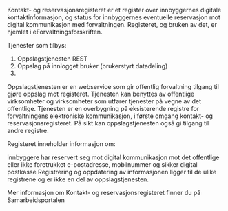 


Kontakt- og reservasjonsregisteret er et register over innbyggernes digitale kontaktinformasjon, og status for innbyggernes eventuelle reservasjon mot digital kommunikasjon med forvaltningen. Registeret, og bruken av det, er hjemlet i eForvaltningsforskriften.

Tjenester som tilbys:
1) Oppslagstjenesten REST
2) Oppslag på innlogget bruker (brukerstyrt datadeling)
3) 
Oppslagstjenesten er en webservice som gir offentlig forvaltning tilgang til gjøre oppslag mot registeret. Tjenesten kan benyttes av offentlige virksomheter og virksomheter som utfører tjenester på vegne av det offentlige. Tjenesten er en overbygning på eksisterende registre for forvaltningens elektroniske kommunikasjon, i første omgang kontakt- og reservasjonsregisteret. På sikt kan oppslagstjenesten også gi tilgang til andre registre.

Registeret inneholder informasjon om:

innbyggere har reservert seg mot digital kommunikasjon mot det offentlige eller ikke
foretrukket e-postadresse, mobilnummer og sikker digital postkasse
Registrering og oppdatering av informasjonen ligger til de ulike registrene og er ikke en del av oppslagstjenesten.

Mer informasjon om Kontakt- og reservasjonsregisteret finner du på Samarbeidsportalen

